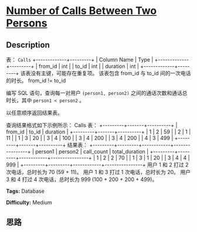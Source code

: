 # [Number of Calls Between Two Persons][title]

## Description

表： `Calls`
            +-------------+---------+    | Column Name | Type    |    +-------------+---------+    | from_id     | int     |    | to_id       | int     |    | duration    | int     |    +-------------+---------+    该表没有主键，可能存在重复项。    该表包含 from_id 与 to_id 间的一次电话的时长。    from_id != to_id    

编写 SQL 语句，查询每一对用户 `(person1, person2)` 之间的通话次数和通话总时长，其中 `person1 < person2` 。

以任意顺序返回结果表。

查询结果格式如下示例所示：
            Calls 表：    +---------+-------+----------+    | from_id | to_id | duration |    +---------+-------+----------+    | 1       | 2     | 59       |    | 2       | 1     | 11       |    | 1       | 3     | 20       |    | 3       | 4     | 100      |    | 3       | 4     | 200      |    | 3       | 4     | 200      |    | 4       | 3     | 499      |    +---------+-------+----------+        结果表：    +---------+---------+------------+----------------+    | person1 | person2 | call_count | total_duration |    +---------+---------+------------+----------------+    | 1       | 2       | 2          | 70             |    | 1       | 3       | 1          | 20             |    | 3       | 4       | 4          | 999            |    +---------+---------+------------+----------------+    用户 1 和 2 打过 2 次电话，总时长为 70 (59 + 11)。    用户 1 和 3 打过 1 次电话，总时长为 20。    用户 3 和 4 打过 4 次电话，总时长为 999 (100 + 200 + 200 + 499)。    


**Tags:** Database

**Difficulty:** Medium

## 思路

[title]: https://leetcode-cn.com/problems/number-of-calls-between-two-persons
